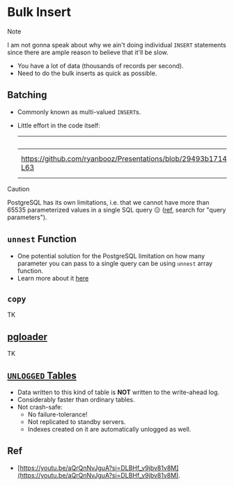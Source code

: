 # Bulk Insert

> [!NOTE]
>
> I am not gonna speak about why we ain't doing individual `INSERT` statements since there are ample reason to believe that it'll be slow.

- You have a lot of data (thousands of records per second).
- Need to do the bulk inserts as quick as possible.

## Batching

- Commonly known as multi-valued `INSERT`s.
- Little effort in the code itself:

  | Python                                                                                                                                           | NodeJS                                                                                                                                    |
  | ------------------------------------------------------------------------------------------------------------------------------------------------ | ----------------------------------------------------------------------------------------------------------------------------------------- |
  | https://github.com/ryanbooz/Presentations/blob/29493b17141a86c1933b1f98779c3cf4355b71c1/Bulk%20Inserts%20with%20PostgreSQL/batch_save.py#L50-L63 | https://github.com/kasir-barati/sql/blob/d42d90bd2451ad72c4ce45a033b5df860afc87b6/docs/bulk-insert/assets/multi-valued-inserts.js#L15-L33 |

> [!CAUTION]
>
> PostgreSQL has its own limitations, i.e. that we cannot have more than 65535 parameterized values in a single SQL query :expressionless: ([ref](https://www.postgresql.org/docs/current/limits.html), search for "query parameters").

## `unnest` Function

- One potential solution for the PostgreSQL limitation on how many parameter you can pass to a single query can be using `unnest` array function.
- Learn more about it [here](./unnest.md)

## `copy`

TK

## [pgloader](https://pgloader.io/)

TK

## [`UNLOGGED` Tables](https://www.postgresql.org/docs/current/sql-createtable.html#SQL-CREATETABLE-UNLOGGED)

- Data written to this kind of table is **NOT** written to the write-ahead log.
- Considerably faster than ordinary tables.
- Not crash-safe:
  - No failure-tolerance!
  - Not replicated to standby servers.
  - Indexes created on it are automatically unlogged as well.

## Ref

- [https://youtu.be/aQrQnNvJguA?si=DLBHf_v9jbv81v8M](https://youtu.be/aQrQnNvJguA?si=DLBHf_v9jbv81v8M).
